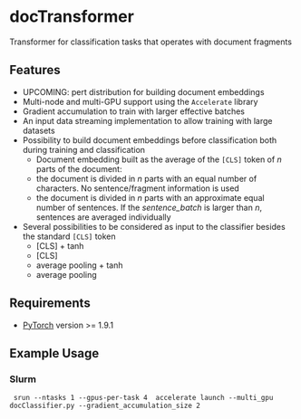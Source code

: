 # docTransformer
Transformer for classification tasks that operates with document fragments


## Features

* UPCOMING: pert distribution for building document embeddings
* Multi-node and multi-GPU support using the ```Accelerate``` library
* Gradient accumulation to train with larger effective batches
* An input data streaming implementation to allow training with large datasets
* Possibility to build document embeddings before classification both during training and classification
  * Document embedding built as the average of the ```[CLS]``` token of _n_ parts of the document:
   * the document is divided in _n_ parts with an equal number of characters. No sentence/fragment information is used
   * the document is divided in _n_ parts with an approximate equal number of sentences. If the *sentence_batch* is larger than _n_, sentences are averaged individually 
* Several possibilities to be considered as input to the classifier besides the standard ```[CLS]``` token
  * [CLS] + tanh
  * [CLS]
  * average pooling + tanh 
  * average pooling
 

## Requirements

* [PyTorch](http://pytorch.org/) version >= 1.9.1

## Example Usage

### Slurm 

``` srun --ntasks 1 --gpus-per-task 4  accelerate launch --multi_gpu docClassifier.py --gradient_accumulation_size 2```
